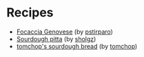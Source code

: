 # Recipes

* [Focaccia Genovese](recipes/focaccia-genovese/focaccia_genovese.md) (by [pstirparo](https://github.com/pstirparo))
* [Sourdough pitta](sourdough-pitta/sourdough_pitta.md) (by [sholgz](https://github.com/sholgz))
* [tomchop's sourdough bread](tomchops-attempt-at-sourdough/recipe.md) (by [tomchop](https://github.com/tomchop))
